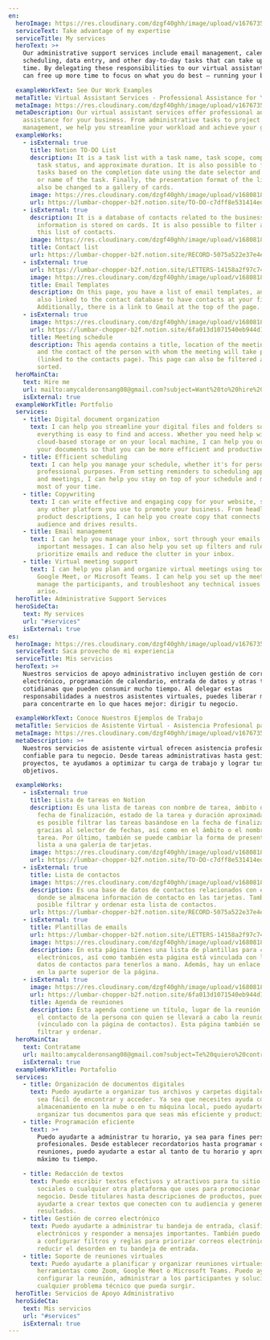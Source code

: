 ```yaml
---
en:
  heroImage: https://res.cloudinary.com/dzgf40ghh/image/upload/v1676735460/pexels-polina-zimmerman-3747447_vjcfio.jpg
  serviceText: Take advantage of my expertise
  serviceTitle: My services
  heroText: >+
    Our administrative support services include email management, calendar
    scheduling, data entry, and other day-to-day tasks that can take up valuable
    time. By delegating these responsibilities to our virtual assistants, you
    can free up more time to focus on what you do best – running your business.

  exampleWorkText: See Our Work Examples
  metaTitle: Virtual Assistant Services - Professional Assistance for Your Business
  metaImage: https://res.cloudinary.com/dzgf40ghh/image/upload/v1676735460/pexels-polina-zimmerman-3747447_vjcfio.jpg
  metaDescription: Our virtual assistant services offer professional and reliable
    assistance for your business. From administrative tasks to project
    management, we help you streamline your workload and achieve your goals.
  exampleWorks:
    - isExternal: true
      title: Notion TO-DO List
      description: It is a task list with a task name, task scope, completion date,
        task status, and approximate duration. It is also possible to filter
        tasks based on the completion date using the date selector and the scope
        or name of the task. Finally, the presentation format of the list can
        also be changed to a gallery of cards.
      image: https://res.cloudinary.com/dzgf40ghh/image/upload/v1680818074/Screenshot_2023-04-06_at_5.53.25_PM_i9otqc.png
      url: https://lumbar-chopper-b2f.notion.site/TO-DO-c7dff8e531414ed3bfd70b68e8cc2f4a
    - isExternal: true
      description: It is a database of contacts related to the business, where contact
        information is stored on cards. It is also possible to filter and sort
        this list of contacts.
      image: https://res.cloudinary.com/dzgf40ghh/image/upload/v1680818636/Screenshot_2023-04-06_at_6.02.03_PM_ya0rna.png
      title: Contact list
      url: https://lumbar-chopper-b2f.notion.site/RECORD-5075a522e37e4e0e805b75f9ca7c4fcb
    - isExternal: true
      url: https://lumbar-chopper-b2f.notion.site/LETTERS-14158a2f97c740648c238ec9c6b12fd8
      image: https://res.cloudinary.com/dzgf40ghh/image/upload/v1680818636/Screenshot_2023-04-06_at_6.03.15_PM_o4xwwj.png
      title: Email Templates
      description: On this page, you have a list of email templates, and this page is
        also linked to the contact database to have contacts at your fingertips.
        Additionally, there is a link to Gmail at the top of the page.
    - isExternal: true
      image: https://res.cloudinary.com/dzgf40ghh/image/upload/v1680818636/Screenshot_2023-04-06_at_6.03.03_PM_o7glrf.png
      url: https://lumbar-chopper-b2f.notion.site/6fa013d1071540eb944d19cc5b16497e?v=9fd1e0547b204ed3b4d529b8b4a74296
      title: Meeting schedule
      description: This agenda contains a title, location of the meeting, time, date,
        and the contact of the person with whom the meeting will take place
        (linked to the contacts page). This page can also be filtered and
        sorted.
  heroMainCta:
    text: Hire me
    url: mailto:amycalderonsang08@gmail.com?subject=Want%20to%20hire%20you
    isExternal: true
  exampleWorkTitle: Portfolio
  services:
    - title: Digital document organization
      text: I can help you streamline your digital files and folders so that
        everything is easy to find and access. Whether you need help with
        cloud-based storage or on your local machine, I can help you organize
        your documents so that you can be more efficient and productive.
    - title: Efficient scheduling
      text: I can help you manage your schedule, whether it's for personal or
        professional purposes. From setting reminders to scheduling appointments
        and meetings, I can help you stay on top of your schedule and make the
        most of your time.
    - title: Copywriting
      text: I can write effective and engaging copy for your website, social media, or
        any other platform you use to promote your business. From headlines to
        product descriptions, I can help you create copy that connects with your
        audience and drives results.
    - title: Email management
      text: I can help you manage your inbox, sort through your emails, and respond to
        important messages. I can also help you set up filters and rules to
        prioritize emails and reduce the clutter in your inbox.
    - title: Virtual meeting support
      text: I can help you plan and organize virtual meetings using tools like Zoom,
        Google Meet, or Microsoft Teams. I can help you set up the meeting,
        manage the participants, and troubleshoot any technical issues that may
        arise.
  heroTitle: Administrative Support Services
  heroSideCta:
    text: My services
    url: "#services"
    isExternal: true
es:
  heroImage: https://res.cloudinary.com/dzgf40ghh/image/upload/v1676735460/pexels-polina-zimmerman-3747447_vjcfio.jpg
  serviceText: Saca provecho de mi experiencia
  serviceTitle: Mis servicios
  heroText: >+
    Nuestros servicios de apoyo administrativo incluyen gestión de correo
    electrónico, programación de calendario, entrada de datos y otras tareas
    cotidianas que pueden consumir mucho tiempo. Al delegar estas
    responsabilidades a nuestros asistentes virtuales, puedes liberar más tiempo
    para concentrarte en lo que haces mejor: dirigir tu negocio.

  exampleWorkText: Conoce Nuestros Ejemplos de Trabajo
  metaTitle: Servicios de Asistente Virtual - Asistencia Profesional para tu Negocio
  metaImage: https://res.cloudinary.com/dzgf40ghh/image/upload/v1676735460/pexels-polina-zimmerman-3747447_vjcfio.jpg
  metaDescription: >+
    Nuestros servicios de asistente virtual ofrecen asistencia profesional y
    confiable para tu negocio. Desde tareas administrativas hasta gestión de
    proyectos, te ayudamos a optimizar tu carga de trabajo y lograr tus
    objetivos.

  exampleWorks:
    - isExternal: true
      title: Lista de tareas en Notion
      description: Es una lista de tareas con nombre de tarea, ámbito de la tarea,
        fecha de finalización, estado de la tarea y duración aproximada. También
        es posible filtrar las tareas basándose en la fecha de finalización
        gracias al selector de fechas, así como en el ámbito o el nombre de la
        tarea. Por último, también se puede cambiar la forma de presentar la
        lista a una galería de tarjetas.
      image: https://res.cloudinary.com/dzgf40ghh/image/upload/v1680818074/Screenshot_2023-04-06_at_5.53.25_PM_i9otqc.png
      url: https://lumbar-chopper-b2f.notion.site/TO-DO-c7dff8e531414ed3bfd70b68e8cc2f4a
    - isExternal: true
      title: Lista de contactos
      image: https://res.cloudinary.com/dzgf40ghh/image/upload/v1680818636/Screenshot_2023-04-06_at_6.02.03_PM_ya0rna.png
      description: Es una base de datos de contactos relacionados con el negocio,
        donde se almacena información de contacto en las tarjetas. También es
        posible filtrar y ordenar esta lista de contactos.
      url: https://lumbar-chopper-b2f.notion.site/RECORD-5075a522e37e4e0e805b75f9ca7c4fcb
    - isExternal: true
      title: Plantillas de emails
      url: https://lumbar-chopper-b2f.notion.site/LETTERS-14158a2f97c740648c238ec9c6b12fd8
      image: https://res.cloudinary.com/dzgf40ghh/image/upload/v1680818636/Screenshot_2023-04-06_at_6.03.15_PM_o4xwwj.png
      description: En esta página tienes una lista de plantillas para correos
        electrónicos, así como también esta página está vinculada con la base de
        datos de contactos para tenerlos a mano. Además, hay un enlace a Gmail
        en la parte superior de la página.
    - isExternal: true
      image: https://res.cloudinary.com/dzgf40ghh/image/upload/v1680818636/Screenshot_2023-04-06_at_6.03.03_PM_o7glrf.png
      url: https://lumbar-chopper-b2f.notion.site/6fa013d1071540eb944d19cc5b16497e?v=9fd1e0547b204ed3b4d529b8b4a74296
      title: Agenda de reuniones
      description: Esta agenda contiene un título, lugar de la reunión, hora, fecha y
        el contacto de la persona con quien se llevará a cabo la reunión
        (vinculado con la página de contactos). Esta página también se puede
        filtrar y ordenar.
  heroMainCta:
    text: Contratame
    url: mailto:amycalderonsang08@gmail.com?subject=Te%20quiero%20contratar
    isExternal: true
  exampleWorkTitle: Portafolio
  services:
    - title: Organización de documentos digitales
      text: Puedo ayudarte a organizar tus archivos y carpetas digitales para que todo
        sea fácil de encontrar y acceder. Ya sea que necesites ayuda con el
        almacenamiento en la nube o en tu máquina local, puedo ayudarte a
        organizar tus documentos para que seas más eficiente y productivo.
    - title: Programación eficiente
      text: >+
        Puedo ayudarte a administrar tu horario, ya sea para fines personales o
        profesionales. Desde establecer recordatorios hasta programar citas y
        reuniones, puedo ayudarte a estar al tanto de tu horario y aprovechar al
        máximo tu tiempo.

    - title: Redacción de textos
      text: Puedo escribir textos efectivos y atractivos para tu sitio web, redes
        sociales o cualquier otra plataforma que uses para promocionar tu
        negocio. Desde titulares hasta descripciones de productos, puedo
        ayudarte a crear textos que conecten con tu audiencia y generen
        resultados.
    - title: Gestión de correo electrónico
      text: Puedo ayudarte a administrar tu bandeja de entrada, clasificar tus correos
        electrónicos y responder a mensajes importantes. También puedo ayudarte
        a configurar filtros y reglas para priorizar correos electrónicos y
        reducir el desorden en tu bandeja de entrada.
    - title: Soporte de reuniones virtuales
      text: Puedo ayudarte a planificar y organizar reuniones virtuales utilizando
        herramientas como Zoom, Google Meet o Microsoft Teams. Puedo ayudarte a
        configurar la reunión, administrar a los participantes y solucionar
        cualquier problema técnico que pueda surgir.
  heroTitle: Servicios de Apoyo Administrativo
  heroSideCta:
    text: Mis servicios
    url: "#services"
    isExternal: true
---
```

